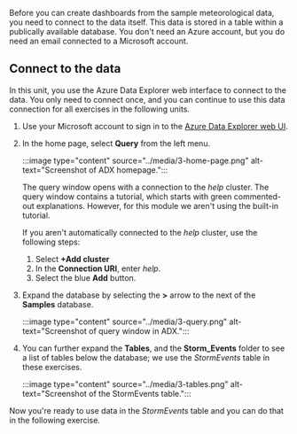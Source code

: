Before you can create dashboards from the sample meteorological data, you need to connect to the data itself. This data is stored in a table within a publically available database. You don't need an Azure account, but you do need an email connected to a Microsoft account.

## Connect to the data

In this unit, you use the Azure Data Explorer web interface to connect to the data. You only need to connect once, and you can continue to use this data connection for all exercises in the following units.

1. Use your Microsoft account to sign in to the [Azure Data Explorer web UI](https://dataexplorer.azure.com/).
1. In the home page, select **Query** from the left menu.

    :::image type="content" source="../media/3-home-page.png" alt-text="Screenshot of ADX homepage.":::

    The query window opens with a connection to the *help* cluster. The query window contains a tutorial, which starts with green commented-out explanations. However, for this module we aren't using the built-in tutorial.

    If you aren't automatically connected to the *help* cluster, use the following steps:

     1. Select **+Add cluster**
     1. In the **Connection URI**, enter *help*.
     1. Select the blue **Add** button.

1. Expand the database by selecting the **>** arrow to the next of the **Samples** database.

    :::image type="content" source="../media/3-query.png" alt-text="Screenshot of query window in ADX.":::

1. You can further expand the **Tables**, and the **Storm_Events** folder to see a list of tables below the database; we use the *StormEvents* table in these exercises.

    :::image type="content" source="../media/3-tables.png" alt-text="Screenshot of the StormEvents table.":::

Now you're ready to use data in the *StormEvents* table and you can do that in the following exercise.